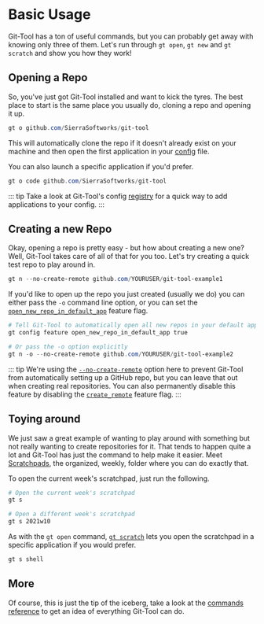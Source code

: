 # Basic Usage
Git-Tool has a ton of useful commands, but you can probably get away with
knowing only three of them. Let's run through `gt open`, `gt new` and `gt scratch`
and show you how they work!

## Opening a Repo
So, you've just got Git-Tool installed and want to kick the tyres. The best place
to start is the same place you usually do, cloning a repo and opening it up.

```powershell
gt o github.com/SierraSoftworks/git-tool
```

This will automatically clone the repo if it doesn't already exist on your
machine and then open the first application in your [config](../config/apps.md)
file.

You can also launch a specific application if you'd prefer.

```powershell
gt o code github.com/SierraSoftworks/git-tool
```

::: tip
Take a look at Git-Tool's config [registry](../config/registry.md) for a quick way
to add applications to your config.
:::

## Creating a new Repo
Okay, opening a repo is pretty easy - but how about creating a new one? Well,
Git-Tool takes care of all of that for you too. Let's try creating a quick test
repo to play around in.

```powershell
gt n --no-create-remote github.com/YOURUSER/git-tool-example1
```

If you'd like to open up the repo you just created (usually we do) you can either
pass the `-o` command line option, or you can set the
[`open_new_repo_in_default_app`](../config/features.md#open-new-repo-in-default-app)
feature flag.

```powershell
# Tell Git-Tool to automatically open all new repos in your default app
gt config feature open_new_repo_in_default_app true

# Or pass the -o option explicitly
gt n -o --no-create-remote github.com/YOURUSER/git-tool-example2
```

::: tip
We're using the [`--no-create-remote`](../commands/repos.md#new) option here to prevent Git-Tool from automatically
setting up a GitHub repo, but you can leave that out when creating real repositories.
You can also permanently disable this feature by disabling the 
[`create_remote`](../config/features.md#create-remote) feature flag.
:::

## Toying around
We just saw a great example of wanting to play around with something but not
really wanting to create repositories for it. That tends to happen quite a lot
and Git-Tool has just the command to help make it easier. Meet [Scratchpads](../commands/scratch.md),
the organized, weekly, folder where you can do exactly that.

To open the current week's scratchpad, just run the following.

```powershell
# Open the current week's scratchpad
gt s

# Open a different week's scratchpad
gt s 2021w10
```

As with the `gt open` command, [`gt scratch`](../commands/scratch.md) lets you open
the scratchpad in a specific application if you would prefer.

```powershell
gt s shell
```

## More
Of course, this is just the tip of the iceberg, take a look at the
[commands reference](../commands/README.md) to get an idea of everything Git-Tool can do.